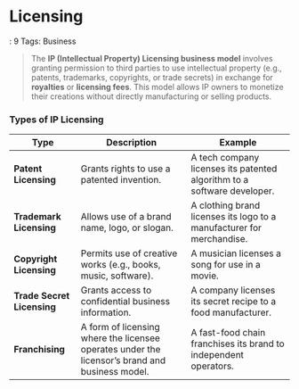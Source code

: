 # Licensing

: 9
Tags: Business

> The **IP (Intellectual Property) Licensing business model** involves granting permission to third parties to use intellectual property (e.g., patents, trademarks, copyrights, or trade secrets) in exchange for **royalties** or **licensing fees**. This model allows IP owners to monetize their creations without directly manufacturing or selling products.
> 

### **Types of IP Licensing**

| **Type** | **Description** | **Example** |
| --- | --- | --- |
| **Patent Licensing** | Grants rights to use a patented invention. | A tech company licenses its patented algorithm to a software developer. |
| **Trademark Licensing** | Allows use of a brand name, logo, or slogan. | A clothing brand licenses its logo to a manufacturer for merchandise. |
| **Copyright Licensing** | Permits use of creative works (e.g., books, music, software). | A musician licenses a song for use in a movie. |
| **Trade Secret Licensing** | Grants access to confidential business information. | A company licenses its secret recipe to a food manufacturer. |
| **Franchising** | A form of licensing where the licensee operates under the licensor’s brand and business model. | A fast-food chain franchises its brand to independent operators. |